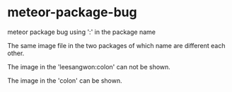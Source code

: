 # meteor-package-bug
meteor package bug using ':' in the package name

The same image file in the two packages of which name are different each other.  

The image in the 'leesangwon:colon' can not be shown.

The image in the 'colon' can be shown.


